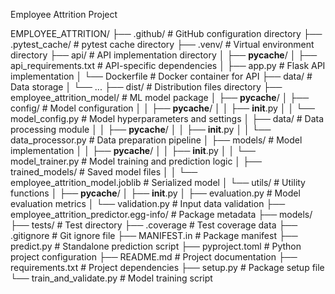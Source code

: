 Employee Attrition Project

EMPLOYEE_ATTRITION/
├── .github/                 # GitHub configuration directory
├── .pytest_cache/           # pytest cache directory
├── .venv/                   # Virtual environment directory
├── api/                     # API implementation directory
│   ├── __pycache__/
│   ├── api_requirements.txt # API-specific dependencies
│   ├── app.py               # Flask API implementation 
│   └── Dockerfile           # Docker container for API
├── data/                    # Data storage
│   └── ...
├── dist/                    # Distribution files directory
├── employee_attrition_model/ # ML model package
│   ├── __pycache__/
│   ├── config/              # Model configuration
│   │   ├── __pycache__/
│   │   ├── __init__.py
│   │   └── model_config.py  # Model hyperparameters and settings
│   ├── data/                # Data processing module
│   │   ├── __pycache__/
│   │   ├── __init__.py
│   │   └── data_processor.py # Data preparation pipeline
│   ├── models/              # Model implementation
│   │   ├── __pycache__/
│   │   ├── __init__.py
│   │   └── model_trainer.py # Model training and prediction logic
│   ├── trained_models/      # Saved model files
│   │   └── employee_attrition_model.joblib # Serialized model
│   └── utils/               # Utility functions
│       ├── __pycache__/
│       ├── __init__.py
│       ├── evaluation.py    # Model evaluation metrics
│       └── validation.py    # Input data validation
├── employee_attrition_predictor.egg-info/ # Package metadata
├── models/                  
├── tests/                   # Test directory
├── .coverage                # Test coverage data
├── .gitignore               # Git ignore file
├── MANIFEST.in              # Package manifest
├── predict.py               # Standalone prediction script
├── pyproject.toml           # Python project configuration
├── README.md                # Project documentation
├── requirements.txt         # Project dependencies
├── setup.py                 # Package setup file
└── train_and_validate.py    # Model training script
